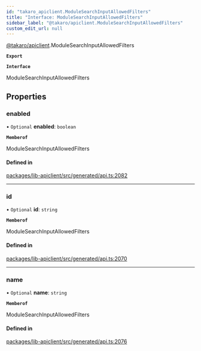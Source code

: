 ```yaml
---
id: "takaro_apiclient.ModuleSearchInputAllowedFilters"
title: "Interface: ModuleSearchInputAllowedFilters"
sidebar_label: "@takaro/apiclient.ModuleSearchInputAllowedFilters"
custom_edit_url: null
---
```


[@takaro/apiclient](../modules/takaro_apiclient.md).ModuleSearchInputAllowedFilters

**`Export`**

**`Interface`**

ModuleSearchInputAllowedFilters

## Properties

### enabled

• `Optional` **enabled**: `boolean`

**`Memberof`**

ModuleSearchInputAllowedFilters

#### Defined in

[packages/lib-apiclient/src/generated/api.ts:2082](https://github.com/niekcandaele/Takaro/blob/91fb19b/packages/lib-apiclient/src/generated/api.ts#L2082)

___

### id

• `Optional` **id**: `string`

**`Memberof`**

ModuleSearchInputAllowedFilters

#### Defined in

[packages/lib-apiclient/src/generated/api.ts:2070](https://github.com/niekcandaele/Takaro/blob/91fb19b/packages/lib-apiclient/src/generated/api.ts#L2070)

___

### name

• `Optional` **name**: `string`

**`Memberof`**

ModuleSearchInputAllowedFilters

#### Defined in

[packages/lib-apiclient/src/generated/api.ts:2076](https://github.com/niekcandaele/Takaro/blob/91fb19b/packages/lib-apiclient/src/generated/api.ts#L2076)
